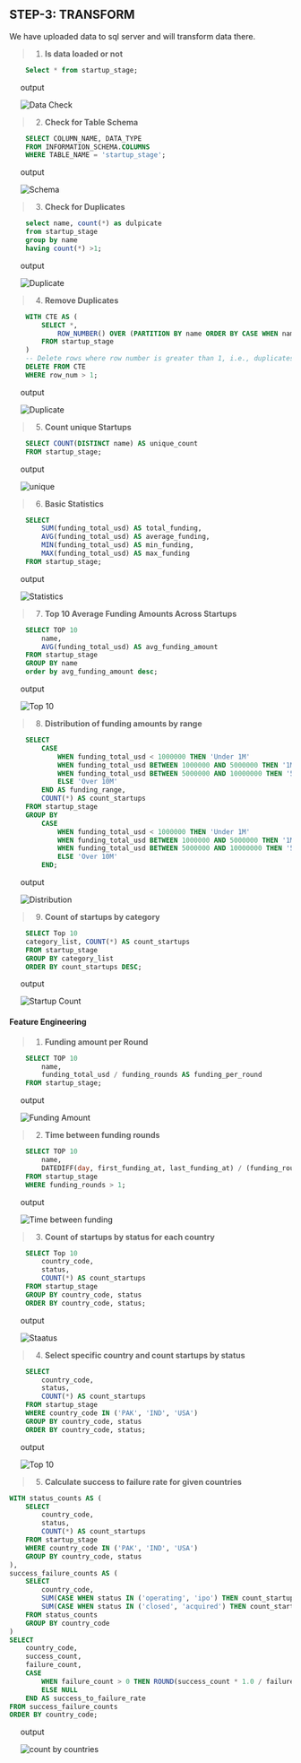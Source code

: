 ## STEP-3: TRANSFORM

We have uploaded data to sql server and will transform data there.

> 1.  **Is data loaded or not**
``` SQL
    Select * from startup_stage;
```

&nbsp;&nbsp;&nbsp;&nbsp;&nbsp;output

&nbsp;&nbsp;&nbsp;&nbsp;&nbsp;![Data Check](https://github.com/Rajaisrarkiani/Startup-Success-and-Failure-Analysis/raw/main/img/data_load.png)


> 2.  **Check for Table Schema**
``` SQL
    SELECT COLUMN_NAME, DATA_TYPE
    FROM INFORMATION_SCHEMA.COLUMNS
    WHERE TABLE_NAME = 'startup_stage';
```

&nbsp;&nbsp;&nbsp;&nbsp;&nbsp;output

&nbsp;&nbsp;&nbsp;&nbsp;&nbsp;![Schema](img/schema.png)


> 3. **Check for Duplicates**
``` SQL
    select name, count(*) as dulpicate
    from startup_stage
    group by name
    having count(*) >1;
```

&nbsp;&nbsp;&nbsp;&nbsp;&nbsp;output

&nbsp;&nbsp;&nbsp;&nbsp;&nbsp;![Duplicate](img/duplicates.png)


> 4. **Remove Duplicates**
``` SQL
    WITH CTE AS (
        SELECT *,
            ROW_NUMBER() OVER (PARTITION BY name ORDER BY CASE WHEN name IS NULL THEN 1 ELSE 0 END) AS row_num
        FROM startup_stage
    )
    -- Delete rows where row number is greater than 1, i.e., duplicates with empty data
    DELETE FROM CTE
    WHERE row_num > 1;
```

&nbsp;&nbsp;&nbsp;&nbsp;&nbsp;output

&nbsp;&nbsp;&nbsp;&nbsp;&nbsp;![Duplicate](img/drs.png)


> 5. **Count unique Startups**
```SQL
    SELECT COUNT(DISTINCT name) AS unique_count
    FROM startup_stage;
```

&nbsp;&nbsp;&nbsp;&nbsp;&nbsp;output

&nbsp;&nbsp;&nbsp;&nbsp;&nbsp;![unique](img/unique_1.png)


> 6. **Basic Statistics**
```SQL
    SELECT 
        SUM(funding_total_usd) AS total_funding,
        AVG(funding_total_usd) AS average_funding,
        MIN(funding_total_usd) AS min_funding,
        MAX(funding_total_usd) AS max_funding
    FROM startup_stage;
```

&nbsp;&nbsp;&nbsp;&nbsp;&nbsp;output

&nbsp;&nbsp;&nbsp;&nbsp;&nbsp;![Statistics](img/stat_1.png)


> 7. **Top 10 Average Funding Amounts Across Startups**
``` SQL
    SELECT TOP 10
        name,
        AVG(funding_total_usd) AS avg_funding_amount
    FROM startup_stage
    GROUP BY name
    order by avg_funding_amount desc;
```

&nbsp;&nbsp;&nbsp;&nbsp;&nbsp;output

&nbsp;&nbsp;&nbsp;&nbsp;&nbsp;![Top 10](img/top.png)


> 8. **Distribution of funding amounts by range**
```SQL
    SELECT 
        CASE 
            WHEN funding_total_usd < 1000000 THEN 'Under 1M'
            WHEN funding_total_usd BETWEEN 1000000 AND 5000000 THEN '1M to 5M'
            WHEN funding_total_usd BETWEEN 5000000 AND 10000000 THEN '5M to 10M'
            ELSE 'Over 10M'
        END AS funding_range,
        COUNT(*) AS count_startups
    FROM startup_stage
    GROUP BY 
        CASE 
            WHEN funding_total_usd < 1000000 THEN 'Under 1M'
            WHEN funding_total_usd BETWEEN 1000000 AND 5000000 THEN '1M to 5M'
            WHEN funding_total_usd BETWEEN 5000000 AND 10000000 THEN '5M to 10M'
            ELSE 'Over 10M'
        END;
```

&nbsp;&nbsp;&nbsp;&nbsp;&nbsp;output

&nbsp;&nbsp;&nbsp;&nbsp;&nbsp;![Distribution](img/distribution_1.png)


> 9. **Count of startups by category**
```SQL
    SELECT Top 10
    category_list, COUNT(*) AS count_startups 
    FROM startup_stage
    GROUP BY category_list
    ORDER BY count_startups DESC;
```

&nbsp;&nbsp;&nbsp;&nbsp;&nbsp;output

&nbsp;&nbsp;&nbsp;&nbsp;&nbsp;![Startup Count](img/countcc.png)


#### Feature Engineering

> 1. **Funding amount per Round**
```SQL
    SELECT TOP 10
        name,
        funding_total_usd / funding_rounds AS funding_per_round
    FROM startup_stage;
```

&nbsp;&nbsp;&nbsp;&nbsp;&nbsp;output

&nbsp;&nbsp;&nbsp;&nbsp;&nbsp;![Funding Amount](img/per.png)


> 2.  **Time between funding rounds**
```SQL
    SELECT TOP 10
        name,
        DATEDIFF(day, first_funding_at, last_funding_at) / (funding_rounds - 1) AS avg_days_between_rounds
    FROM startup_stage
    WHERE funding_rounds > 1;
```

&nbsp;&nbsp;&nbsp;&nbsp;&nbsp;output

&nbsp;&nbsp;&nbsp;&nbsp;&nbsp;![Time between funding](img/time_bw.png)


> 3. **Count of startups by status for each country**
```SQL
    SELECT Top 10
        country_code,
        status,
        COUNT(*) AS count_startups
    FROM startup_stage
    GROUP BY country_code, status
    ORDER BY country_code, status;
```

&nbsp;&nbsp;&nbsp;&nbsp;&nbsp;output

&nbsp;&nbsp;&nbsp;&nbsp;&nbsp;![Staatus](img/top_10.png)


> 4. **Select specific country and count startups by status**
```SQL
    SELECT 
        country_code,
        status,
        COUNT(*) AS count_startups
    FROM startup_stage
    WHERE country_code IN ('PAK', 'IND', 'USA')
    GROUP BY country_code, status
    ORDER BY country_code, status;
```

&nbsp;&nbsp;&nbsp;&nbsp;&nbsp;output

&nbsp;&nbsp;&nbsp;&nbsp;&nbsp;![Top 10](img/ip.png)


> 5.  **Calculate success to failure rate  for given countries**
```SQL
WITH status_counts AS (
    SELECT 
        country_code,
        status,
        COUNT(*) AS count_startups
    FROM startup_stage
    WHERE country_code IN ('PAK', 'IND', 'USA')
    GROUP BY country_code, status
),
success_failure_counts AS (
    SELECT
        country_code,
        SUM(CASE WHEN status IN ('operating', 'ipo') THEN count_startups ELSE 0 END) AS success_count,
        SUM(CASE WHEN status IN ('closed', 'acquired') THEN count_startups ELSE 0 END) AS failure_count
    FROM status_counts
    GROUP BY country_code
)
SELECT
    country_code,
    success_count,
    failure_count,
    CASE 
        WHEN failure_count > 0 THEN ROUND(success_count * 1.0 / failure_count, 2)
        ELSE NULL
    END AS success_to_failure_rate
FROM success_failure_counts
ORDER BY country_code;
```

&nbsp;&nbsp;&nbsp;&nbsp;&nbsp;output

&nbsp;&nbsp;&nbsp;&nbsp;&nbsp;![count by countries](img/stf.png)
